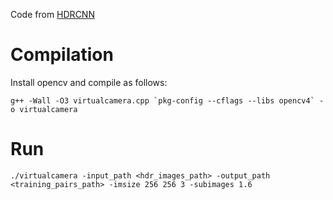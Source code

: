Code from [HDRCNN](https://github.com/gabrieleilertsen/hdrcnn/tree/master/training_code/virtualcamera)  

# Compilation
Install opencv and compile as follows:

    g++ -Wall -O3 virtualcamera.cpp `pkg-config --cflags --libs opencv4` -o virtualcamera

# Run

    ./virtualcamera -input_path <hdr_images_path> -output_path <training_pairs_path> -imsize 256 256 3 -subimages 1.6